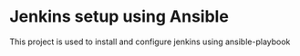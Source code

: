# Jenkins setup using Ansible
This project is used to install and configure jenkins using ansible-playbook


